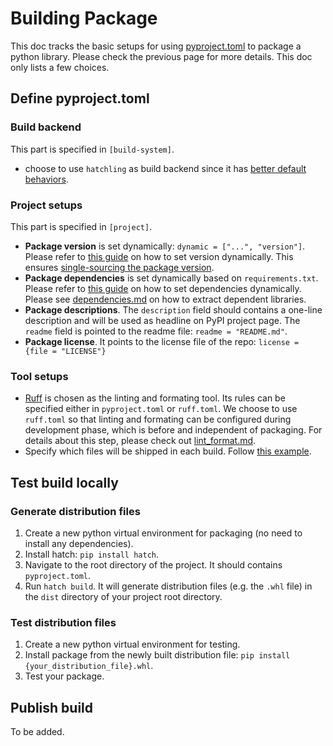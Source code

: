 # Building Package
This doc tracks the basic setups for using [pyproject.toml](https://packaging.python.org/en/latest/guides/writing-pyproject-toml/) to package a python library. Please check the previous page for more details. This doc only lists a few choices.

## Define pyproject.toml
### Build backend
This part is specified in `[build-system]`.
* choose to use `hatchling` as build backend since it has [better default behaviors](https://hatch.pypa.io/1.8/why/#build-backend).

### Project setups
This part is specified in `[project]`.
* __Package version__ is set dynamically: `dynamic = ["...", "version"]`. Please refer to [this guide](https://hatch.pypa.io/1.8/version/#configuration) on how to set version dynamically. This ensures [single-sourcing the package version](https://packaging.python.org/en/latest/guides/single-sourcing-package-version/#single-sourcing-the-version).
* __Package dependencies__ is set dynamically based on `requirements.txt`. Please refer to [this guide](https://github.com/repo-helper/hatch-requirements-txt?tab=readme-ov-file#usage) on how to set dependencies dynamically. Please see [dependencies.md](./dependencies.md) on how to extract dependent libraries.
* __Package descriptions__. The `description` field should contains a one-line description and will be used as headline on PyPI project page. The `readme` field is pointed to the readme file: `readme = "README.md"`.
* __Package license__. It points to the license file of the repo: `license = {file = "LICENSE"}`

### Tool setups
* [Ruff](https://docs.astral.sh/ruff/) is chosen as the linting and formating tool. Its rules can be specified either in `pyproject.toml` or `ruff.toml`. We choose to use `ruff.toml` so that linting and formating can be configured during development phase, which is before and independent of packaging. For details about this step, please check out [lint_format.md](./lint_format.md).
* Specify which files will be shipped in each build. Follow [this example](https://hatch.pypa.io/1.9/config/build/#patterns).

## Test build locally
### Generate distribution files
1. Create a new python virtual environment for packaging (no need to install any dependencies).
2. Install hatch: `pip install hatch`.
3. Navigate to the root directory of the project. It should contains `pyproject.toml`.
4. Run `hatch build`. It will generate distribution files (e.g. the `.whl` file) in the `dist` directory of your project root directory.
### Test distribution files
1. Create a new python virtual environment for testing.
2. Install package from the newly built distribution file: `pip install {your_distribution_file}.whl`.
3. Test your package.

## Publish build
To be added.
